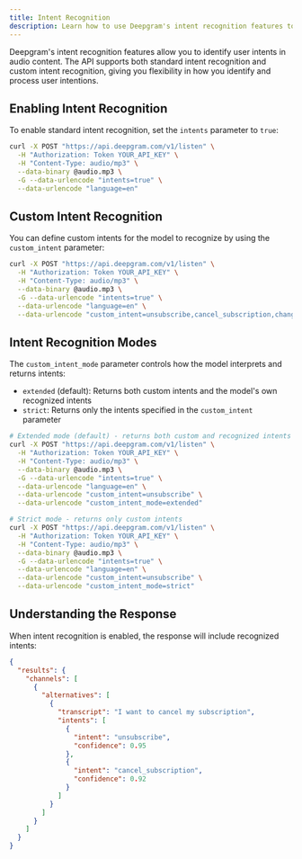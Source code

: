 ```yaml
---
title: Intent Recognition
description: Learn how to use Deepgram's intent recognition features to identify user intents in audio content
---
```


Deepgram's intent recognition features allow you to identify user intents in audio content. The API supports both standard intent recognition and custom intent recognition, giving you flexibility in how you identify and process user intentions.

## Enabling Intent Recognition

To enable standard intent recognition, set the `intents` parameter to `true`:

```bash
curl -X POST "https://api.deepgram.com/v1/listen" \
  -H "Authorization: Token YOUR_API_KEY" \
  -H "Content-Type: audio/mp3" \
  --data-binary @audio.mp3 \
  -G --data-urlencode "intents=true" \
  --data-urlencode "language=en"
```

## Custom Intent Recognition

You can define custom intents for the model to recognize by using the `custom_intent` parameter:

```bash
curl -X POST "https://api.deepgram.com/v1/listen" \
  -H "Authorization: Token YOUR_API_KEY" \
  -H "Content-Type: audio/mp3" \
  --data-binary @audio.mp3 \
  -G --data-urlencode "intents=true" \
  --data-urlencode "language=en" \
  --data-urlencode "custom_intent=unsubscribe,cancel_subscription,change_plan"
```

## Intent Recognition Modes

The `custom_intent_mode` parameter controls how the model interprets and returns intents:

- `extended` (default): Returns both custom intents and the model's own recognized intents
- `strict`: Returns only the intents specified in the `custom_intent` parameter

```bash
# Extended mode (default) - returns both custom and recognized intents
curl -X POST "https://api.deepgram.com/v1/listen" \
  -H "Authorization: Token YOUR_API_KEY" \
  -H "Content-Type: audio/mp3" \
  --data-binary @audio.mp3 \
  -G --data-urlencode "intents=true" \
  --data-urlencode "language=en" \
  --data-urlencode "custom_intent=unsubscribe" \
  --data-urlencode "custom_intent_mode=extended"

# Strict mode - returns only custom intents
curl -X POST "https://api.deepgram.com/v1/listen" \
  -H "Authorization: Token YOUR_API_KEY" \
  -H "Content-Type: audio/mp3" \
  --data-binary @audio.mp3 \
  -G --data-urlencode "intents=true" \
  --data-urlencode "language=en" \
  --data-urlencode "custom_intent=unsubscribe" \
  --data-urlencode "custom_intent_mode=strict"
```

## Understanding the Response

When intent recognition is enabled, the response will include recognized intents:

```json
{
  "results": {
    "channels": [
      {
        "alternatives": [
          {
            "transcript": "I want to cancel my subscription",
            "intents": [
              {
                "intent": "unsubscribe",
                "confidence": 0.95
              },
              {
                "intent": "cancel_subscription",
                "confidence": 0.92
              }
            ]
          }
        ]
      }
    ]
  }
}
```
